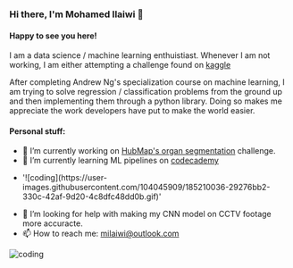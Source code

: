 ### Hi there, I'm Mohamed Ilaiwi 👋

<!--
**MoTheRoar/MoTheRoar** is a ✨ _special_ ✨ repository because its `README.md` (this file) appears on your GitHub profile.

Here are some ideas to get you started:
-->
#### Happy to see you here!

I am a data science / machine learning enthuistiast. Whenever I am not working, I am either attempting a challenge found on <a href='https://www.kaggle.com/'>kaggle</a>

After completing Andrew Ng's specialization course on machine learning, I am trying to solve regression / classification problems from the ground up and then implementing them through a python library. Doing so makes me appreciate the work developers have put to make the world easier. 

#### Personal stuff:

- 🔭 I’m currently working on <a href='https://www.kaggle.com/competitions/hubmap-organ-segmentation'>HubMap's organ segmentation</a> challenge. 
- 🌱 I’m currently learning ML pipelines on <a href='https://www.codecademy.com/learn'>codecademy</a>
- <p style='align:left;'>'![coding](https://user-images.githubusercontent.com/104045909/185210036-29276bb2-330c-42af-9d20-4c8dfc48dd0b.gif)'</p>
- 🤔 I’m looking for help with making my CNN model on CCTV footage more accuracte.
- 📫 How to reach me: milaiwi@outlook.com

![coding](https://user-images.githubusercontent.com/104045909/185210036-29276bb2-330c-42af-9d20-4c8dfc48dd0b.gif)
